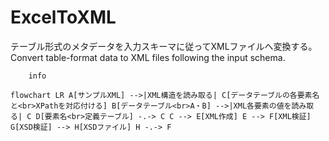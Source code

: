 # ExcelToXML
テーブル形式のメタデータを入力スキーマに従ってXMLファイルへ変換する。Convert table-format data to XML files following the input schema.

```mermaid
    info
```

```mermaid
flowchart LR A[サンプルXML] -->|XML構造を読み取る| C[データテーブルの各要素名と<br>XPathを対応付ける] B[データテーブル<br>A・B] -->|XML各要素の値を読み取る| C D[要素名<br>定義テーブル] -.-> C C --> E[XML作成] E --> F[XML検証] G[XSD検証] --> H[XSDファイル] H -.-> F
```
